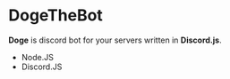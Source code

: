 # DogeTheBot
**Doge** is discord bot for your servers written in **Discord.js**.

- Node.JS
- Discord.JS
